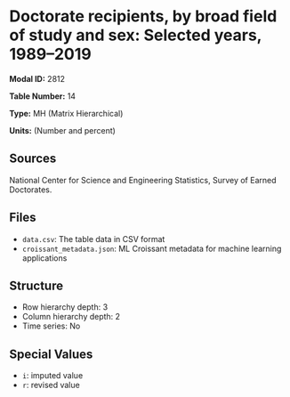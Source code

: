 # Doctorate recipients, by broad field of study and sex: Selected years, 1989&#8211;2019

**Modal ID:** 2812

**Table Number:** 14

**Type:** MH (Matrix Hierarchical)

**Units:** (Number and percent)

## Sources

National Center for Science and Engineering Statistics, Survey of Earned Doctorates.

## Files

- `data.csv`: The table data in CSV format
- `croissant_metadata.json`: ML Croissant metadata for machine learning applications

## Structure

- Row hierarchy depth: 3
- Column hierarchy depth: 2
- Time series: No

## Special Values

- `i`: imputed value
- `r`: revised value
